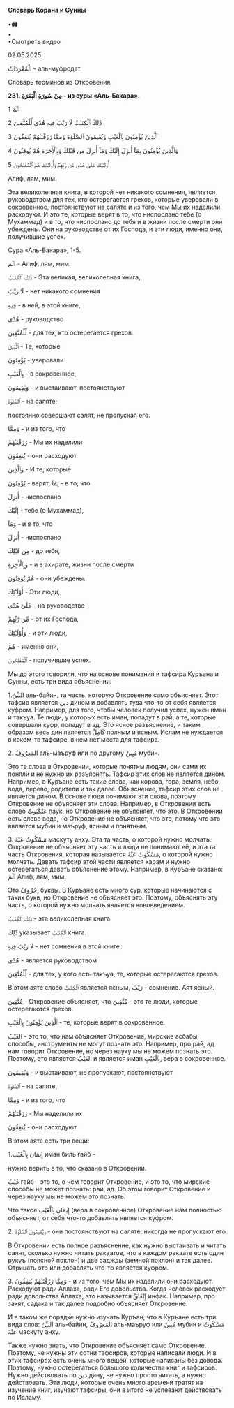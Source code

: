 **Словарь Корана и Сунны**  
  
  
•🖨  
•  
•Смотреть видео  
  
02.05.2025  
  

الْمُفْرَدَاتُ - аль-муфродат.

Словарь терминов из Откровения.

  

**231. مِنْ سُورَةِ الْبَقَرَةِ - из суры «Аль-Бакара».**

الٓمٓ 1

ذَٰلِكَ ٱلْكِتَـٰبُ لَا رَيْبَ‌ۛ فِيهِ‌ۛ هُدًى لِّلْمُتَّقِينَ 2

ٱلَّذِينَ يُؤْمِنُونَ بِٱلْغَيْبِ وَيُقِيمُونَ ٱلصَّلَوٰةَ وَمِمَّا رَزَقْنَـٰهُمْ يُنفِقُونَ 3

وَٱلَّذِينَ يُؤْمِنُونَ بِمَآ أُنزِلَ إِلَيْكَ وَمَآ أُنزِلَ مِن قَبْلِكَ وَبِٱلْأَخِرَةِ هُمْ يُوقِنُونَ 4

أُوْلَـٰٓئِكَ عَلَىٰ هُدًى مِّن رَّبِّهِمْ‌ۖ وَأُوْلَـٰٓئِكَ هُمُ ٱلْمُفْلِحُونَ 5 

Алиф, лям, мим.

Эта великолепная книга, в которой нет никакого сомнения, является
руководством для тех, кто остерегается грехов, которые уверовали в
сокровенное, постоянствуют на саляте и из того, чем Мы их наделили
расходуют. И это те, которые верят в то, что ниспослано тебе (о
Мухаммад) и в то, что ниспослано до тебя и в жизни после смерти они
убеждены. Они на руководстве от их Господа, и эти люди, именно они,
получившие успех. 

Сура «Аль-Бакара», 1-5.

  

الٓمٓ - Алиф, лям, мим. 

ذَٰلِكَ ٱلْكِتَـٰبُ - Эта великая, великолепная книга,

لَا رَيْبَ‌ۛ - нет никакого сомнения

فِيهِ‌ۛ - в ней, в этой книге,

هُدًى - руководство 

لِّلْمُتَّقِينَ - для тех, кто остерегается грехов. 

ٱلَّذِينَ - Те, которые 

يُؤْمِنُونَ - уверовали 

بِٱلْغَيْبِ - в сокровенное,

وَيُقِيمُونَ - и выстаивают, постоянствуют 

ٱلصَّلَوٰةَ - на саляте; 

постоянно совершают салят, не пропуская его.

وَمِمَّا - и из того, что

رَزَقْنَـٰهُمْ - Мы их наделили 

يُنفِقُونَ - они расходуют. 

وَٱلَّذِينَ - И те, которые 

يُؤْمِنُونَ - верят, بِمَآ - в то, что

أُنزِلَ - ниспослано 

إِلَيْكَ - тебе (о Мухаммад),

وَمَآ - и в то, что

أُنزِلَ - ниспослано 

مِن قَبْلِكَ - до тебя,

وَبِٱلْأَخِرَةِ - и в ахирате, жизни после смерти 

هُمْ يُوقِنُونَ - они убеждены.

أُوْلَـٰٓئِكَ - Эти люди,

عَلَىٰ هُدًى - на руководстве

مِّن رَّبِّهِمْ‌ۖ - от их Господа,

وَأُوْلَـٰٓئِكَ - и эти люди,

هُمُ - именно они, 

ٱلْمُفْلِحُونَ - получившие успех.

  

Мы до этого говорили, что на основе понимания и тафсира Куръана и Сунны,
есть три вида объяснении:

1.البَيِّنُ аль-байин, та часть, которую Откровение само объясняет. Этот
тафсир является دين дином и добавлять туда что-то от себя является
куфром. Например, для того, чтобы человек получил успех, нужен иман и
такъуа. Те люди, у которых есть иман, попадут в рай, а те, которые
совершали куфр, попадут в ад. Это ясное разъяснение, и таким образом
весь дин является كَامِلٌ полным и ясным. Ислам не нуждается в каком-то
тафсире, в нем нет места для тафсира. 

  

2\. المَعرُوفُ аль-маъруф или по другому مُبِينٌ мубин. 

Это те слова в Откровении, которые понятны людям, они сами их поняли и
не нужно их разъяснять. Тафсир этих слов не является дином. Например, в
Куръане есть такие слова, как корова, гора, земля, небо, вода, дерево,
родители и так далее. Объяснение, тафсир этих слов не является дином. В
основе люди понимают эти слова, поэтому Откровение не объясняет эти
слова. Например, в Откровении есть слово عَنْكَبُوتٌ паук, но Откровение не
объясняет, что это. В Откровении есть слово вода, но Откровение не
объясняет, что это, потому что это является мубин и маъруф, ясным и
понятным.

3\. مَسْكُوتٌ عَنْهُ маскуту анху. Эта та часть, о которой нужно молчать.
Откровение не объясняет эту часть и люди не понимают её, и эта та часть
Откровения, которая называется مَسْكُوتٌ عَنْهُ, о которой нужно молчать.
Давать тафсир этой части является харам и нужно остерегаться давать
объяснение этому. Например, в Куръане сказано: الٓمٓ Алиф, лям, мим. 

Это حُرُوفٌ, буквы. В Куръане есть много сур, которые начинаются с таких
букв, но Откровение не объясняет это. Поэтому, объяснять эту часть, о
которой нужно молчать является нововведением. 

  

ذَٰلِكَ ٱلْكِتَـٰبُ - эта великолепная книга. 

ذَٰلِكَ указывает ٱلْكِتَـٰبُ книга.

لَا رَيْبَ‌ۛ فِيهِ‌ۛ - нет сомнения в этой книге.

هُدًى - является руководством 

لِّلْمُتَّقِينَ - для тех, у кого есть такъуа, те, которые остерегаются грехов. 

В этом аяте слово ٱلْكِتَـٰبُ является ясным, رَيْبَ‌ۛ - сомнение. Аят ясный.

مُتَّقِينَ - Откровение объясняет, что مُتَّقِينَ - это те люди, которые
остерегаются грехов. 

ٱلَّذِينَ يُؤْمِنُونَ بِٱلْغَيْبِ - те, которые верят в сокровенное. 

الغَيْبُ - это то, что нам объясняет Откровение, мирские асбабы, способы,
инструменты не могут познать это. Например, про рай, ад нам говорит
Откровение, но через науку мы не можем познать это. Поэтому, это
является الغَيْبُ и является иман بِٱلْغَيْبِ, вера в сокровенное.

وَيُقِيمُونَ - и выстаивают, не пропускают, постоянствуют

ٱلصَّلَوٰةَ - на саляте,

وَمِمَّا - и из того, что

رَزَقْنَـٰهُمْ - Мы наделили их

يُنفِقُونَ - они расходуют. 

  

В этом аяте есть три вещи:

1.إِيمَان بِٱلْغَيْب иман биль гайб -

нужно верить в то, что сказано в Откровении.

غَيْبٌ гайб - это то, о чем говорит Откровение, и это то, что мирские
способы не может познать: рай, ад. Об этом говорит Откровение и через
науку мы не можем это познать. 

Что такое إِيمَان بِٱلْغَيْب (вера в сокровенное) Откровение нам полностью
объясняет, от себя что-то добавлять является куфром. 

2\. وَيُقِيمُونَ ٱلصَّلَوٰةَ - они постоянствуют на саляте, никогда не пропускают
его.

В Откровении есть полное разъяснение, как нужно выстаивать и читать
салят, сколько нужно читать ракаатов, что в каждом ракаате есть один
рукуъ (поясной поклон) и две саджды (земной поклон) и так далее.
Отрицать это или добавлять что-то является куфром. 

3\. وَمِمَّا رَزَقْنَـٰهُمْ يُنفِقُونَ - и из того, чем Мы их наделили они расходуют.
Расходуют ради Аллаха, ради Его довольства. Когда человек расходует ради
довольства Аллаха, это называется إِنْفَاقٌ инфак. Например, про закят,
садака и так далее подробно объясняет Откровение. 

И в таком же порядке нужно изучать Куръан, что в Куръане есть три вида
слов: البَيِّنُ аль-байин, المَعرُوفُ аль-маъруф или مُبِينٌ мубин и مَسْكُوتٌ عَنْهُ
маскуту анху.

Также нужно знать, что Откровение объясняет само Откровение. Поэтому, не
нужны эти сотни тафсиров, которые написали люди. И в этих тафсирах есть
очень много вещей, которые написаны без довода. Поэтому, нужно
остерегаться большого количества книг и тафсиров. Нужно действовать по
دين дину, не нужно просто читать, а нужно действовать. Эти люди, которые
очень много времени тратят на изучение книг, изучают тафсиры, они в
итого не успевают действовать по Исламу. 
